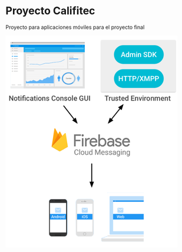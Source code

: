 # Proyecto Califitec
Proyecto para aplicaciones móviles para el proyecto final

![](.README_images/a8a5d9b5.png)